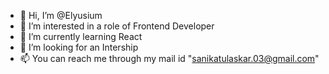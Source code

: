 - 👋 Hi, I’m @Elyusium
- 👀 I’m interested in a role of Frontend Developer
- 🌱 I’m currently learning React
- 💞️ I’m looking for an Intership 
- 📫 You can reach me through my mail id "sanikatulaskar.03@gmail.com"

<!---
Elyusium/Elyusium is a ✨ special ✨ repository because its `README.md` (this file) appears on your GitHub profile.
You can click the Preview link to take a look at your changes.
--->
